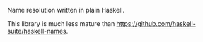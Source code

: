 Name resolution written in plain Haskell.

This library is much less mature than <https://github.com/haskell-suite/haskell-names>.
